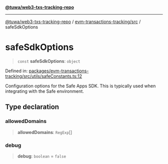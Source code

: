 [**@tuwa/web3-txs-tracking-repo**](../../../README.md)

***

[@tuwa/web3-txs-tracking-repo](../../../README.md) / [evm-transactions-tracking/src](../README.md) / safeSdkOptions

# safeSdkOptions

> `const` **safeSdkOptions**: `object`

Defined in: [packages/evm-transactions-tracking/src/utils/safeConstants.ts:12](https://github.com/TuwaIO/web3-transactions-tracking/blob/abe6a4ef558cb29a4aef96fbcfa8c4d1e494d79d/packages/evm-transactions-tracking/src/utils/safeConstants.ts#L12)

Configuration options for the Safe Apps SDK.
This is typically used when integrating with the Safe environment.

## Type declaration

### allowedDomains

> **allowedDomains**: `RegExp`[]

### debug

> **debug**: `boolean` = `false`
